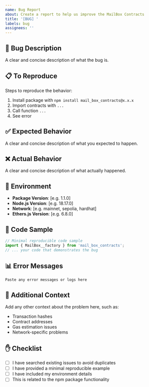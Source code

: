 ```yaml
---
name: Bug Report
about: Create a report to help us improve the MailBox Contracts
title: '[BUG] '
labels: bug
assignees: ''
---
```


## 🐛 Bug Description
A clear and concise description of what the bug is.

## 📋 To Reproduce
Steps to reproduce the behavior:
1. Install package with `npm install mail_box_contracts@x.x.x`
2. Import contracts with `...`
3. Call function `...`
4. See error

## ✅ Expected Behavior
A clear and concise description of what you expected to happen.

## ❌ Actual Behavior
A clear and concise description of what actually happened.

## 🔧 Environment
- **Package Version**: [e.g. 1.1.0]
- **Node.js Version**: [e.g. 18.17.0]
- **Network**: [e.g. mainnet, sepolia, hardhat]
- **Ethers.js Version**: [e.g. 6.8.0]

## 📝 Code Sample
```typescript
// Minimal reproducible code sample
import { MailBox__factory } from 'mail_box_contracts';
// ... your code that demonstrates the bug
```

## 📊 Error Messages
```
Paste any error messages or logs here
```

## 🔗 Additional Context
Add any other context about the problem here, such as:
- Transaction hashes
- Contract addresses
- Gas estimation issues
- Network-specific problems

## ✋ Checklist
- [ ] I have searched existing issues to avoid duplicates
- [ ] I have provided a minimal reproducible example
- [ ] I have included my environment details
- [ ] This is related to the npm package functionality